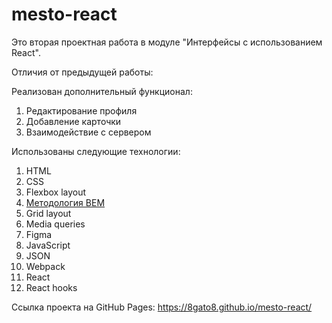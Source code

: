 # mesto-react

Это вторая проектная работа в модуле "Интерфейсы с использованием React".

Отличия от предыдущей работы:

Реализован дополнительный функционал: 

1. Редактирование профиля
2. Добавление карточки
3. Взаимодействие с сервером

Использованы следующие технологии:

1. HTML
2. CSS
3. Flexbox layout
4. [Методология BEM](https://ru.bem.info/methodology/ "Использована классическая схема организации файловой структуры БЭМ-проектов: Nested")
5. Grid layout
6. Media queries
7. Figma
8. JavaScript
9. JSON
10. Webpack
11. React
12. React hooks

Ссылка проекта на GitHub Pages: https://8gato8.github.io/mesto-react/